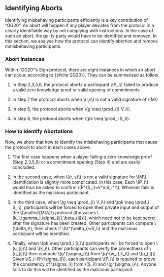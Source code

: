 ## Identifying Aborts

Identifying misbehaving participants efficiently is a key contribution of “GG20”. An abort will happen if any player deviates from the protocol in a clearly identifiable way by not complying with instructions. In the case of such an abort, the guilty party would have to be identified and removed. In this section, we analyse how the protocol can identify abortion and remove mmisbehaving participants.

### Abort Instances
Within “GG20”’s Sign protocol, there are eight instances in which an abort can occur, according to {{#cite GG20}}. They can be summarized as follow.

1. In Step 2,3,5,6, the protocol aborts a participant \\(P_i\\) failed to produce a valid zero knowledge proof or valid opening of commitments.

2. In step 7 the protocol aborts when \\(r,s\\) is not a valid signature of \\(M\\)

3. In step 5, the protocol aborts when \\(g \neq \prod_{i} V_i\\).

4. In step 6, the protocol aborts when \\(pk \neq \prod_i S_i\\).

### How to Identify Abortations

Now, we show that how to identify the misbehaving participants that cause the protocol to abort in each cases above.

1. The first case happens when a player failing a zero knowledge proof (Step 2,3,5,6) or a commitment opening (Step 4) and are easily concluded. 

2. In the second case, when \\((r, s)\\) is not a valid signature for \\(M\\), identification is slightly more complicated. In this case, Each \\(P_i\\) would thus be asked to confirm \\(R^{S_i}=V^mS_i^r\\). Whoever fails is identified as the malicious participant.

3. In the third case, when \\(g \neq \prod_{i} V_i\\) and \\(pk \neq \prod_i S_i\\), participants will be forced to open their private input and output of the \\(\mathsf{MtA}\\) protocol (the values \\(k_i,\gamma_i,\alpha_{ij},\beta_{ij}\\)), which need not to be kept secret after the signature has been created. Other participants can compute \\(\delta_i\\), then check if \\(G^{\delta_i}=V_i\\) and the malicious participant will be identified.

4. Finally, when \\(pk \neq \prod_i S_i\\) participants will be forced to open \\(u_{ij}\\) and \\(k_i\\). Other participants can verify the correctness of \\(u_{ij}\\) then compute \\(g^{\sigma_i}\\) from \\(g^{w_i},k_i\\) and \\(u_{ij}\\). Given \\(S_i=R^{\sigma_i}\\), each participant \\(P_i\\) is required to prove the consistency of \\(sigma_i\\) from \\(S_i\\) and \\(g^{\sigma_i}\\). Anyone fails to do this will be identified as the malicious participant.